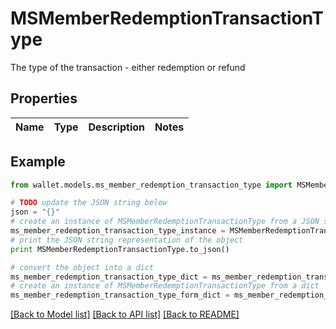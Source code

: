 # MSMemberRedemptionTransactionType

The type of the transaction - either redemption or refund

## Properties

Name | Type | Description | Notes
------------ | ------------- | ------------- | -------------

## Example

```python
from wallet.models.ms_member_redemption_transaction_type import MSMemberRedemptionTransactionType

# TODO update the JSON string below
json = "{}"
# create an instance of MSMemberRedemptionTransactionType from a JSON string
ms_member_redemption_transaction_type_instance = MSMemberRedemptionTransactionType.from_json(json)
# print the JSON string representation of the object
print MSMemberRedemptionTransactionType.to_json()

# convert the object into a dict
ms_member_redemption_transaction_type_dict = ms_member_redemption_transaction_type_instance.to_dict()
# create an instance of MSMemberRedemptionTransactionType from a dict
ms_member_redemption_transaction_type_form_dict = ms_member_redemption_transaction_type.from_dict(ms_member_redemption_transaction_type_dict)
```
[[Back to Model list]](../README.md#documentation-for-models) [[Back to API list]](../README.md#documentation-for-api-endpoints) [[Back to README]](../README.md)


